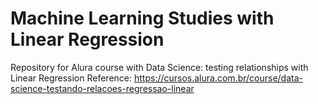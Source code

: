 # Machine Learning Studies with Linear Regression

Repository for Alura course with Data Science: testing relationships with Linear Regression
Reference: https://cursos.alura.com.br/course/data-science-testando-relacoes-regressao-linear
